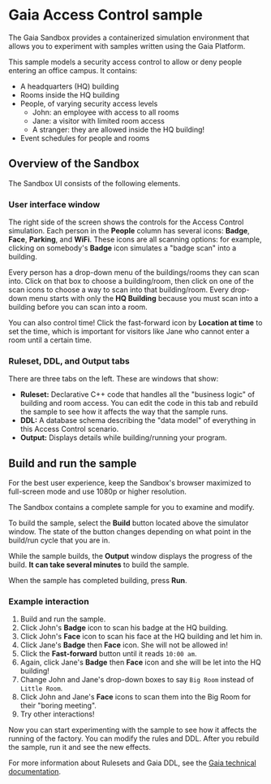 # Gaia Access Control sample 

The Gaia Sandbox provides a containerized simulation environment that allows you to experiment with samples written using the Gaia Platform.

This sample models a security access control to allow or deny people entering an office campus. It contains:

- A headquarters (HQ) building
- Rooms inside the HQ building
- People, of varying security access levels
    - John: an employee with access to all rooms
    - Jane: a visitor with limited room access
    - A stranger: they are allowed inside the HQ building!
- Event schedules for people and rooms

## Overview of the Sandbox

The Sandbox UI consists of the following elements.

### User interface window

The right side of the screen shows the controls for the Access Control simulation. Each person in the **People** column has several icons: **Badge**, **Face**, **Parking**, and **WiFi**. These icons are all scanning options: for example, clicking on somebody's **Badge** icon simulates a "badge scan" into a building.

Every person has a drop-down menu of the buildings/rooms they can scan into. Click on that box to choose a building/room, then click on one of the scan icons to choose a way to scan into that building/room. Every drop-down menu starts with only the **HQ Building** because you must scan into a building before you can scan into a room.

You can also control time! Click the fast-forward icon by **Location at time** to set the time, which is important for visitors like Jane who cannot enter a room until a certain time.

### Ruleset, DDL, and Output tabs

There are three tabs on the left. These are windows that show:

- **Ruleset:** Declarative C++ code that handles all the "business logic" of building and room access. You can edit the code in this tab and rebuild the sample to see how it affects the way that the sample runs.
- **DDL:** A database schema describing the "data model" of everything in this Access Control scenario.
- **Output:** Displays details while building/running your program.

## Build and run the sample

For the best user experience, keep the Sandbox's browser maximized to full-screen mode and use 1080p or higher resolution.

The Sandbox contains a complete sample for you to examine and modify.

To build the sample, select the **Build** button located above the simulator window. The state of the button changes depending on what point in the build/run cycle that you are in.

While the sample builds, the **Output** window displays the progress of the build. **It can take several minutes** to build the sample.

When the sample has completed building, press **Run**.

### Example interaction
1. Build and run the sample.
2. Click John's **Badge** icon to scan his badge at the HQ building.
3. Click John's **Face** icon to scan his face at the HQ building and let him in.
4. Click Jane's **Badge** then **Face** icon. She will not be allowed in!
5. Click the **Fast-forward** button until it reads `10:00 am`.
6. Again, click Jane's **Badge** then **Face** icon and she will be let into the HQ building!
7. Change John and Jane's drop-down boxes to say `Big Room` instead of `Little Room`.
8. Click John and Jane's **Face** icons to scan them into the Big Room for their "boring meeting".
9. Try other interactions!

Now you can start experimenting with the sample to see how it affects the running of the factory. You can modify the rules and DDL. After you rebuild the sample, run it and see the new effects.

For more information about Rulesets and Gaia DDL, see the [Gaia technical documentation](http://docs.gaiaplatform.io). 